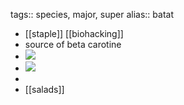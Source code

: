 tags:: species, major, super
alias:: batat

- [[staple]] [[biohacking]]
- source of beta carotine
- ![](https://peach-geographical-bat-397.mypinata.cloud/ipfs/QmSYjzBhW5iy6WcNPkMMrALbabnAbV8Kutft9XHA5hWbsm)
- ![](https://peach-geographical-bat-397.mypinata.cloud/ipfs/QmXGyzMohxxs3gnLBEy9uQysdACCoLR8EHA42WHPYWwVpG)
-
- [[salads]]